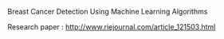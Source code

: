  Breast Cancer Detection Using Machine Learning Algorithms
 
 Research paper : http://www.riejournal.com/article_121503.html
 
